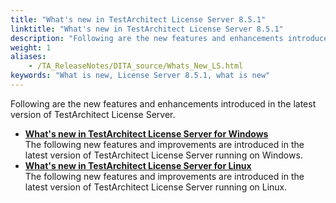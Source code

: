 ```yaml
--- 
title: "What's new in TestArchitect License Server 8.5.1"
linktitle: "What's new in TestArchitect License Server 8.5.1"
description: "Following are the new features and enhancements introduced in the latest version of TestArchitect License Server."
weight: 1
aliases: 
    - /TA_ReleaseNotes/DITA_source/Whats_New_LS.html
keywords: "What is new, License Server 8.5.1, what is new"
---
```


Following are the new features and enhancements introduced in the latest version of TestArchitect License Server.

-   **[What's new in TestArchitect License Server for Windows](/administration-guide/license-server/what-s-new-in-testarchitect-license-server-8-5-1/windows)**  
The following new features and improvements are introduced in the latest version of TestArchitect License Server running on Windows.
-   **[What's new in TestArchitect License Server for Linux](/administration-guide/license-server/what-s-new-in-testarchitect-license-server-8-5-1/linux)**  
The following new features and improvements are introduced in the latest version of TestArchitect License Server running on Linux.



